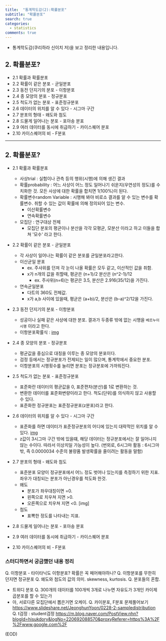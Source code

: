 ```yaml
---
title:  "통계학도감(2):확률분포"
subtitle: "확률분포"
search: true
categories:
  - statistics
comments: true
---
```


- 통계학도감(쿠리하라 신이치 저)을 보고 정리한 내용입니다.




## 2. 확률분포?
- 2.1 확률과 확률분포
- 2.2 확률이 같은 분포 - 균일분포
- 2.3 동전 던지기의 분포 - 이항분포
- 2.4 종 모양의 분포 - 정규분포
- 2.5 척도가 없는 분포 - 표준정규분포
- 2.6 데이터의 위치를 알 수 있다 - 시그마 구간
- 2.7 분포의 형태 - 왜도와 첨도
- 2.8 드물게 일어나는 분포 - 포아송 분포
- 2.9 여러 데이터를 동시에 취급하기 - 카이스퀘어 분포
- 2.10 카이스퀘어의 비 - F분포

-----

## 2. 확률분포?
- 2.1 확률과 확률분포
    - 사상trial : 실험이나 관측 등의 행위(시행)에 의해 생긴 결과
    - 확률probability : 어느 사상이 어느 정도 일어나기 쉬운지(우연성의 정도)를 수치화한 것. 모든 사상에 대한 확률을 합치면 1(100%)이 된다.
    - 확률변수random Variable : 시행해 봐야 비로소 결과를 알 수 있는 변수를 확률변수. 취할 수 있는 값이 확률에 의해 정의되어 있는 변수.
        - 이산확률변수 
        - 연속확률변수
    - 모집단 : 연구대상 전체
        - 모집단 분포의 평균이나 분산을 각각 모평균, 모분산 이라고 하고 이들을 합쳐 '모수' 라고 한다.

- 2.2 확률이 같은 분포 - 균일분포
    - 각 사상이 일어나는 확률이 같은 분포를 균일분포라고한다.
    - 이산균일 분포
        - ex. 주사위를 던져 각 눈이 나올 확률은 모두 같고, 이산적인 값을 취함. 
        - x가 n개의 값을 취할때, 평균은 (n+1)/2 분산은 (n^2-1)/12
            - ex. 주사위(n=6)는 평균은 3.5, 분산은 2.916(35/12)을 가진다.
    - 연속균일분포
        - 다트의 360도 전체값.
        - x가 a,b 사이에 있을때, 평균은 (a+b)/2, 분산은 (b-a)^2/12을 가진다.

- 2.3 동전 던지기의 분포 - 이항분포
    - 성공이나 실패 같은 사상에 대한 분포. 결과가 두종류 밖에 없는 시행을 `베르누이 시행` 이라고 한다.
    - 이항분포확률식 :
        [img]()
- 2.4 종 모양의 분포 - 정규분포
    - 평균값을 중심으로 대칭을 이루는 종 모양의 분포이다.
    - 검정 등에서는 정규분포가 전제되는 일이 많으며, 통계학에서 중요한 분포.
    - 이항분포의 시행횟수를 늘리면 분포는 정규분포에 가까워진다.
    
- 2.5 척도가 없는 분포 - 표준정규분포
    - 표준화란 데이터의 평균값을 0, 표준편차(분산)를 1로 변환하는 것.
    - 변환한 데이터를 표준화변량이라고 한다. 척도(단위)를 의식하지 않고 사용할 수 있다.
    - 표준화한 정규분포는 표준정규분포(z분포)라고 한다.


- 2.6 데이터의 위치를 알 수 있다 - 시그마 구간
    - 표준화를 하면 데이터가 표준정규분포의 어디에 있는지 대략적인 위치를 알 수 있다.
    [img]()
    - z값이 3시그마 구간 밖에 있을떄, 해당 데이터는 정규분포에서는 잘 일어나지 않는 수이다. 따라서 이상치일 가능성이 높다. (번외로, 6시그마 활동 : 6시그마 밖, 즉 0.0000034 수준의 불량품 발생확률을 줄이려는 활동을 말함)
- 2.7 분포의 형태 - 왜도와 첨도
    - 표준분포 모양이 정규분포에서 어느 정도 벗어나 있는지를 측정하기 위한 지표. 좌우가 대칭되는 분포가 아닌경우를 척도화 한것.
    - 왜도 
        - 분포가 좌우대칭이면 =0.
        - 왼쪽으로 치우쳐 지면 >0.
        - 오른쪽으로 치우쳐 지면 <0.
        [img] 
    - 첨도 
        - 표뽁한 정도를 나타내는 지표.
        
- 2.8 드물게 일어나는 분포 - 포아송 분포
- 2.9 여러 데이터를 동시에 취급하기 - 카이스퀘어 분포
- 2.10 카이스퀘어의 비 - F분포


### 스터디하면서 궁금헀던 내용 정리

Q. 이항분포 - 타이타닉도 이항분포? 확률은 꼭 페어해야하나?
Q. 이항분포를 무한히 던지면 정규분포
Q. 왜도와 첨도의 값의 의미. skewness, kurtosis.
Q. 분포들의 혼합.
  - 트위디 분포
Q. 300개의 데이터를 100개씩 3개로 나누면 자유도가 3개인 카이제곱분포를 할 수 있는가
  - 아, 서로다른 모집단에서 뽑은거면 오케이.
Q. 카이분포, F분포 문제풀어보기 https://www.slideshare.net/JeonghunYoon/0228-2-sampledistribution
Q. t검정 : student검정
  https://m.blog.naver.com/PostView.nhn?blogId=hisukdory&logNo=220692088570&proxyReferer=https%3A%2F%2Fwww.google.com%2F


(EOD)